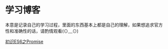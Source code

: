 # 学习博客
本意是记录自己的学习过程，里面的东西基本上都是自己的理解，如果想追求官方性和准确性的话，请酌情观看(⊙﹏⊙) 

[初识ES6之Promise](https://github.com/LyzSg/Blog/issues/2 "初识ES6之Promise")
